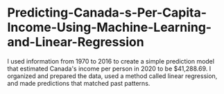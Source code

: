 # Predicting-Canada-s-Per-Capita-Income-Using-Machine-Learning-and-Linear-Regression
I used information from 1970 to 2016 to create a simple prediction model that estimated Canada's income per person in 2020 to be $41,288.69. I organized and prepared the data, used a method called linear regression, and made predictions that matched past patterns.
